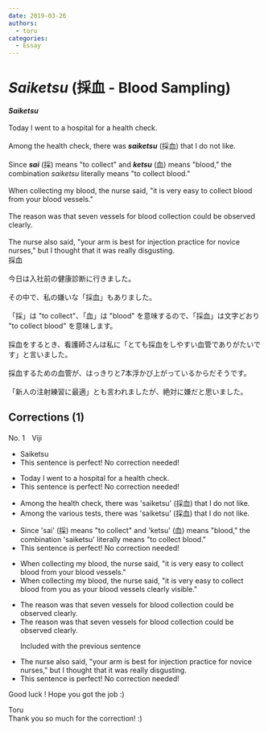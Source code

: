 ```yaml
---
date: 2019-03-26
authors:
  - toru
categories:
  - Essay
---
```


<h1 id="subject_show"><strong><em>Saiketsu</strong></em> (採血 - Blood Sampling)</h1>
<div class="date" hidden>Mar 26, 2019 23:05</div>
<div id="post"><div id="body_show_ori">
<strong><em>Saiketsu</strong></em><br/><br/>Today I went to a hospital for a health check.<br/><br/>Among the health check, there was <strong><em>saiketsu</em></strong> (採血) that I do not like.<br/><br/>Since <strong><em>sai</em></strong> (採) means "to collect" and <strong><em>ketsu</em></strong> (血) means "blood," the combination <em>saiketsu</em> literally means "to collect blood."<br/><br/>When collecting my blood, the nurse said, "it is very easy to collect blood from your blood vessels."<br/><br/>The reason was that seven vessels for blood collection could be observed clearly.<br/><br/>The nurse also said, "your arm is best for injection practice for novice nurses," but I thought that it was really disgusting.
</div></div>

<!-- more -->

<div id="post_ja"><div id="body_show_mo">
採血<br/><br/>今日は入社前の健康診断に行きました。<br/><br/>その中で、私の嫌いな「採血」もありました。<br/><br/>「採」は "to collect"、「血」は "blood" を意味するので、「採血」は文字どおり "to collect blood" を意味します。<br/><br/>採血をするとき、看護師さんは私に「とても採血をしやすい血管でありがたいです」と言いました。<br/><br/>採血するための血管が、はっきりと7本浮かび上がっているからだそうです。<br/><br/>「新人の注射練習に最適」とも言われましたが、絶対に嫌だと思いました。
</div></div>

## Corrections (1)
<div id="block"><div class="first_name"> No. 1　<span class="just_name">Viji</span></div><div id="block2">
<ul class="correction_field">
<li class="incorrect">Saiketsu</li>
<li class="corrected perfect">This sentence is perfect! No correction needed!</li>
</ul>
<ul class="correction_field">
<li class="incorrect">Today I went to a hospital for a health check.</li>
<li class="corrected perfect">This sentence is perfect! No correction needed!</li>
</ul>
<ul class="correction_field">
<li class="incorrect">Among the health check, there was 'saiketsu' (採血) that I do not like.</li>
<li class="corrected correct">
Among the <span class="f_blue">various tests</span>, there was 'saiketsu' (採血) that I do not like.
</li>
</ul>
<ul class="correction_field">
<li class="incorrect">Since 'sai' (採) means "to collect" and 'ketsu' (血) means "blood," the combination 'saiketsu' literally means "to collect blood."</li>
<li class="corrected perfect">This sentence is perfect! No correction needed!</li>
</ul>
<ul class="correction_field">
<li class="incorrect">When collecting my blood, the nurse said, "it is very easy to collect blood from your blood vessels."</li>
<li class="corrected correct">
When collecting my blood, the nurse said, "it is very easy to collect blood from you <span class="f_blue">as your blood vessels clearly visible</span>."
</li>
</ul>
<ul class="correction_field">
<li class="incorrect">The reason was that seven vessels for blood collection could be observed clearly.</li>
<li class="corrected correct">
<span class="sline">The reason was that seven vessels for blood collection could be observed clearly.</span>
<p class="correction_comment">Included with the previous sentence</p>
</li>
</ul>
<ul class="correction_field">
<li class="incorrect">The nurse also said, "your arm is best for injection practice for novice nurses," but I thought that it was really disgusting.</li>
<li class="corrected perfect">This sentence is perfect! No correction needed!</li>
</ul>
<p class="comment_small">
 Good luck ! Hope you got the job :)
</p>

</div><div class="name"><span class="just_name">Toru</span><br>
Thank you so much for the correction! :)
</div>
</div>
